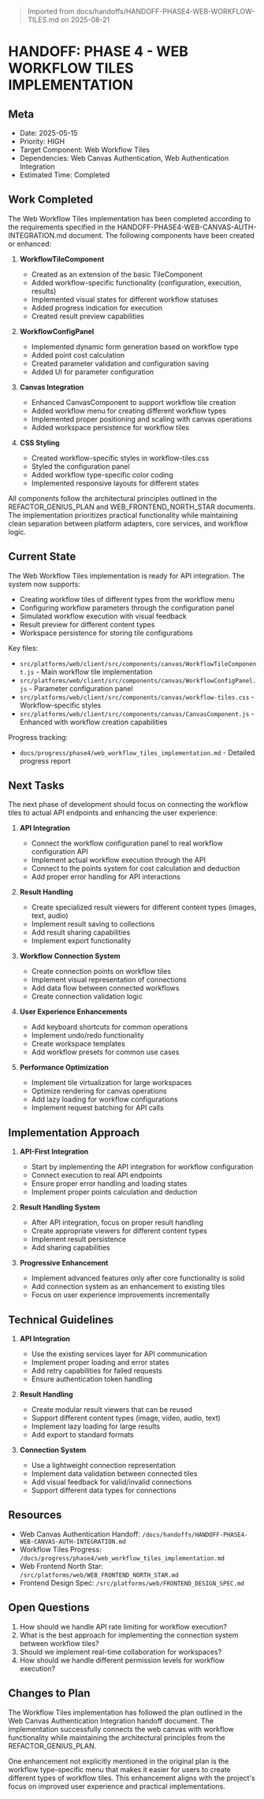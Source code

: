 > Imported from docs/handoffs/HANDOFF-PHASE4-WEB-WORKFLOW-TILES.md on 2025-08-21

# HANDOFF: PHASE 4 - WEB WORKFLOW TILES IMPLEMENTATION

## Meta
- Date: 2025-05-15
- Priority: HIGH
- Target Component: Web Workflow Tiles
- Dependencies: Web Canvas Authentication, Web Authentication Integration
- Estimated Time: Completed

## Work Completed

The Web Workflow Tiles implementation has been completed according to the requirements specified in the HANDOFF-PHASE4-WEB-CANVAS-AUTH-INTEGRATION.md document. The following components have been created or enhanced:

1. **WorkflowTileComponent**
   - Created as an extension of the basic TileComponent
   - Added workflow-specific functionality (configuration, execution, results)
   - Implemented visual states for different workflow statuses
   - Added progress indication for execution
   - Created result preview capabilities

2. **WorkflowConfigPanel**
   - Implemented dynamic form generation based on workflow type
   - Added point cost calculation
   - Created parameter validation and configuration saving
   - Added UI for parameter configuration

3. **Canvas Integration**
   - Enhanced CanvasComponent to support workflow tile creation
   - Added workflow menu for creating different workflow types
   - Implemented proper positioning and scaling with canvas operations
   - Added workspace persistence for workflow tiles

4. **CSS Styling**
   - Created workflow-specific styles in workflow-tiles.css
   - Styled the configuration panel
   - Added workflow type-specific color coding
   - Implemented responsive layouts for different states

All components follow the architectural principles outlined in the REFACTOR_GENIUS_PLAN and WEB_FRONTEND_NORTH_STAR documents. The implementation prioritizes practical functionality while maintaining clean separation between platform adapters, core services, and workflow logic.

## Current State

The Web Workflow Tiles implementation is ready for API integration. The system now supports:

- Creating workflow tiles of different types from the workflow menu
- Configuring workflow parameters through the configuration panel
- Simulated workflow execution with visual feedback
- Result preview for different content types
- Workspace persistence for storing tile configurations

Key files:
- `src/platforms/web/client/src/components/canvas/WorkflowTileComponent.js` - Main workflow tile implementation
- `src/platforms/web/client/src/components/canvas/WorkflowConfigPanel.js` - Parameter configuration panel
- `src/platforms/web/client/src/components/canvas/workflow-tiles.css` - Workflow-specific styles
- `src/platforms/web/client/src/components/canvas/CanvasComponent.js` - Enhanced with workflow creation capabilities

Progress tracking:
- `docs/progress/phase4/web_workflow_tiles_implementation.md` - Detailed progress report

## Next Tasks

The next phase of development should focus on connecting the workflow tiles to actual API endpoints and enhancing the user experience:

1. **API Integration**
   - Connect the workflow configuration panel to real workflow configuration API
   - Implement actual workflow execution through the API
   - Connect to the points system for cost calculation and deduction
   - Add proper error handling for API interactions

2. **Result Handling**
   - Create specialized result viewers for different content types (images, text, audio)
   - Implement result saving to collections
   - Add result sharing capabilities
   - Implement export functionality

3. **Workflow Connection System**
   - Create connection points on workflow tiles
   - Implement visual representation of connections
   - Add data flow between connected workflows
   - Create connection validation logic

4. **User Experience Enhancements**
   - Add keyboard shortcuts for common operations
   - Implement undo/redo functionality
   - Create workspace templates
   - Add workflow presets for common use cases

5. **Performance Optimization**
   - Implement tile virtualization for large workspaces
   - Optimize rendering for canvas operations
   - Add lazy loading for workflow configurations
   - Implement request batching for API calls

## Implementation Approach

1. **API-First Integration**
   - Start by implementing the API integration for workflow configuration
   - Connect execution to real API endpoints
   - Ensure proper error handling and loading states
   - Implement proper points calculation and deduction

2. **Result Handling System**
   - After API integration, focus on proper result handling
   - Create appropriate viewers for different content types
   - Implement result persistence
   - Add sharing capabilities

3. **Progressive Enhancement**
   - Implement advanced features only after core functionality is solid
   - Add connection system as an enhancement to existing tiles
   - Focus on user experience improvements incrementally

## Technical Guidelines

1. **API Integration**
   - Use the existing services layer for API communication
   - Implement proper loading and error states
   - Add retry capabilities for failed requests
   - Ensure authentication token handling

2. **Result Handling**
   - Create modular result viewers that can be reused
   - Support different content types (image, video, audio, text)
   - Implement lazy loading for large results
   - Add export to standard formats

3. **Connection System**
   - Use a lightweight connection representation
   - Implement data validation between connected tiles
   - Add visual feedback for valid/invalid connections
   - Support different data types for connections

## Resources

- Web Canvas Authentication Handoff: `/docs/handoffs/HANDOFF-PHASE4-WEB-CANVAS-AUTH-INTEGRATION.md`
- Workflow Tiles Progress: `/docs/progress/phase4/web_workflow_tiles_implementation.md`
- Web Frontend North Star: `/src/platforms/web/WEB_FRONTEND_NORTH_STAR.md`
- Frontend Design Spec: `/src/platforms/web/FRONTEND_DESIGN_SPEC.md`

## Open Questions

1. How should we handle API rate limiting for workflow execution?
2. What is the best approach for implementing the connection system between workflow tiles?
3. Should we implement real-time collaboration for workspaces?
4. How should we handle different permission levels for workflow execution?

## Changes to Plan

The Workflow Tiles implementation has followed the plan outlined in the Web Canvas Authentication Integration handoff document. The implementation successfully connects the web canvas with workflow functionality while maintaining the architectural principles from the REFACTOR_GENIUS_PLAN.

One enhancement not explicitly mentioned in the original plan is the workflow type-specific menu that makes it easier for users to create different types of workflow tiles. This enhancement aligns with the project's focus on improved user experience and practical implementations. 